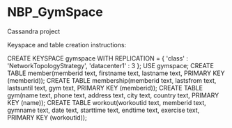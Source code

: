 # NBP_GymSpace
Cassandra project

Keyspace and table creation instructions:

CREATE KEYSPACE gymspace WITH REPLICATION = { 'class' : 'NetworkTopologyStrategy', 'datacenter1' : 3 };
USE gymspace;
CREATE TABLE member(memberid text, firstname text, lastname text, PRIMARY KEY (memberid));
CREATE TABLE membership(memberid text, lastsfrom text, lastsuntil text, gym text, PRIMARY KEY (memberid));
CREATE TABLE gym(name text, phone text, address text, city text, country text, PRIMARY KEY (name));
CREATE TABLE workout(workoutid text, memberid text, gymname text, date text, starttime text, endtime text, exercise text, PRIMARY KEY (workoutid));
